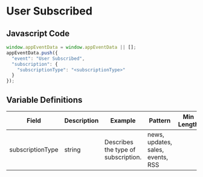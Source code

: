 # User Subscribed

## Javascript Code

```js
window.appEventData = window.appEventData || [];
appEventData.push({
  "event": "User Subscribed",
  "subscription": {
    "subscriptionType": "<subscriptionType>"
  }
});
```
## Variable Definitions

|Field|Description|Example|Pattern|Min Length|Max Length|Minimum|Maximum|Multiple Of|
| --- | --- | --- | --- | --- | --- | --- | --- | --- |
|subscriptionType|string|Describes the type of subscription.|news, updates, sales, events, RSS|